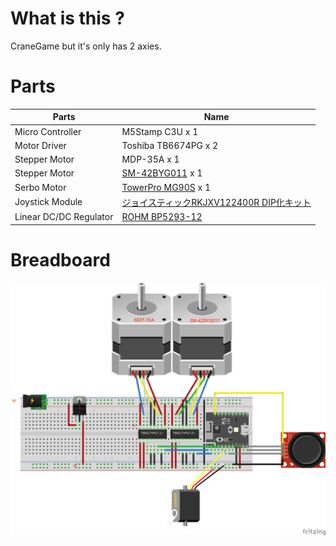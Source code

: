 # What is this ?

CraneGame but it's only has 2 axies.

# Parts

| Parts            | Name                 |
|------------------|----------------------|
| Micro Controller | M5Stamp C3U      x 1 |
| Motor Driver     | Toshiba TB6674PG x 2 |
| Stepper Motor    | MDP-35A          x 1 |
| Stepper Motor    | [SM-42BYG011](https://akizukidenshi.com/catalog/g/g105372/)      x 1 |
| Serbo Motor      | [TowerPro MG90S](https://akizukidenshi.com/catalog/g/g113227/) x 1 |
| Joystick Module  | [ジョイスティックRKJXV122400R DIP化キット](https://akizukidenshi.com/catalog/g/g115433/) |
| Linear DC/DC Regulator | [ROHM BP5293-12](https://akizukidenshi.com/catalog/g/g111189/) |

# Breadboard
![Breadboard](CraneGame.png)
